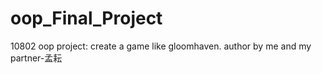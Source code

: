 # oop_Final_Project
10802 oop project: create a game like gloomhaven. author by me and my partner-孟耘
